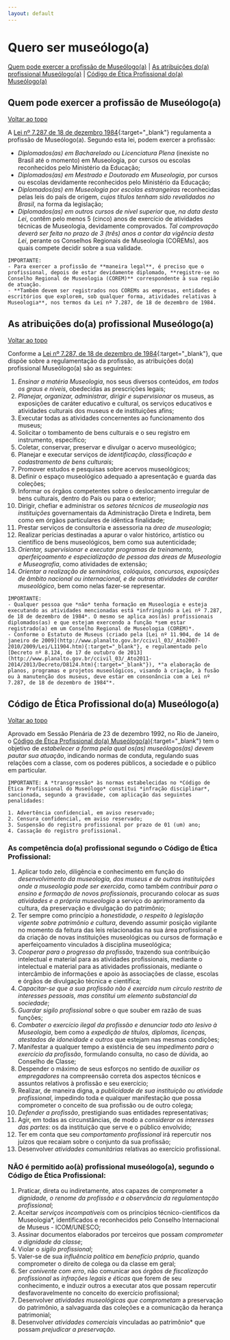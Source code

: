 ```yaml
---
layout: default
---
```


# Quero ser museólogo(a)
[Quem pode exercer a profissão de Museólogo(a)](#Quem-pode-exercer-a-profissão-de-Museólogo(a)) | [As atribuições do(a) profissional Museólogo(a)](#As-atribuições-do(a)-profissional-Museólogo(a)) | [Código de Ética Profissional do(a) Museólogo(a)](#Código-de-Ética-Profissional-do(a)-Museólogo(a))

## Quem pode exercer a profissão de Museólogo(a)
[Voltar ao topo](#Quero-ser-museólogo(a))

A [Lei nº 7.287 de 18 de dezembro 1984](http://www.planalto.gov.br/ccivil_03/Leis/L7287.htm){:target="_blank"} regulamenta a profissão de Museólogo(a). Segundo esta lei, podem exercer a profissão:

- *Diplomados(as) em Bacharelado ou Licenciatura Plena* (inexiste no Brasil até o momento) em Museologia, por cursos ou escolas reconhecidos pelo Ministério da Educação;
- *Diplomados(as) em Mestrado e Doutorado em Museologia*, por cursos ou escolas devidamente reconhecidos pelo Ministério da Educação;
- *Diplomados(as) em Museologia por escolas estrangeiras* reconhecidas pelas leis do país de origem, *cujos títulos tenham sido revalidados no Brasil*, na forma da legislação;
- *Diplomados(as) em outros cursos de nível superior* que, *na data desta Lei*, contêm pelo menos 5 (cinco) anos de exercício de atividades técnicas de Museologia, devidamente comprovados. *Tal comprovação deverá ser feita no prazo de 3 (três) anos a contar da vigência desta Lei*, perante os Conselhos Regionais de Museologia (COREMs), aos quais compete decidir sobre a sua validade.

```
IMPORTANTE:
- Para exercer a profissão de **maneira legal**, é preciso que o profissional, depois de estar devidamente diplomado, **registre-se no Conselho Regional de Museologia (COREM)** correspondente à sua região de atuação.
- **Também devem ser registrados nos COREMs as empresas, entidades e escritórios que explorem, sob qualquer forma, atividades relativas à Museologia**, nos termos da Lei nº 7.287, de 18 de dezembro de 1984.
```

## As atribuições do(a) profissional Museólogo(a)
[Voltar ao topo](#Quero-ser-museólogo(a))

Conforme a [Lei nº 7.287, de 18 de dezembro de 1984](http://www.planalto.gov.br/ccivil_03/Leis/L7287.htm){:target="_blank"}, que dispõe sobre a regulamentação da profissão, as atribuições do(a) profissional Museólogo(a) são as seguintes:

1. *Ensinar a matéria Museologia*, nos seus diversos conteúdos, *em todos os graus e níveis*, obedecidas as prescrições legais;
2. *Planejar, organizar, administrar, dirigir e supervisionar* os museus, as exposições de caráter educativo e cultural, os serviços educativos e atividades culturais dos museus e de instituições afins;
3. Executar todas as atividades concernentes ao funcionamento dos museus;
4. Solicitar o tombamento de bens culturais e o seu registro em instrumento, específico;
5. Coletar, conservar, preservar e divulgar o acervo museológico;
6. Planejar e executar serviços de *identificação, classificação e cadastramento de bens culturais*;
7. Promover estudos e pesquisas sobre acervos museológicos;
8. Definir o espaço museológico adequado a apresentação e guarda das coleções;
9. Informar os órgãos competentes sobre o deslocamento irregular de bens culturais, dentro do País ou para o exterior;
10. Dirigir, chefiar e administrar os *setores técnicos de museologia nas instituições* governamentais da Administração Direta e Indireta, bem como em órgãos particulares de idêntica finalidade;
11. Prestar serviços de consultoria e assessoria na *área de museologia*;
12. Realizar perícias destinadas a apurar o valor histórico, artístico ou científico de bens museológicos, bem como sua autenticidade;
13. *Orientar, supervisionar e executar programas de treinamento, aperfeiçoamento e especialização de pessoa das áreas de Museologia e Museografia*, como atividades de extensão;
14. *Orientar a realização de seminários, colóquios, concursos, exposições de âmbito nacional ou internacional, e de outras atividades de caráter museológico*, bem como nelas fazer-se representar.

```
IMPORTANTE:
- Qualquer pessoa que *não* tenha formação em Museologia e esteja executando as atividades mencionadas está *infringindo a Lei nº 7.287, de 18 de dezembro de 1984*. O mesmo se aplica aos(às) profissionais diplomados(as) e que estejam exercendo a função *sem estar registrado(a) em um Conselho Regional de Museologia (COREM)*.
- Conforme o Estatuto de Museus (criado pela [Lei nº 11.904, de 14 de janeiro de 2009](http://www.planalto.gov.br/ccivil_03/_Ato2007-2010/2009/Lei/L11904.htm){:target="_blank"}, e regulamentado pelo [Decreto nº 8.124, de 17 de outubro de 2013](http://www.planalto.gov.br/ccivil_03/_Ato2011-2014/2013/Decreto/D8124.htm){:target="_blank"}), *"a elaboração de planos, programas e projetos museológicos, visando à criação, à fusão ou à manutenção dos museus, deve estar em consonância com a Lei nº 7.287, de 18 de dezembro de 1984"*.
```

## Código de Ética Profissional do(a) Museólogo(a)
[Voltar ao topo](#Quero-ser-museólogo(a))

Aprovado em Sessão Plenária de 23 de dezembro 1992, no Rio de Janeiro, o [Código de Ética Profissional do(a) Museólogo(a)](http://cofem.org.br/legislacao_/codigo-de-etica/){:target="_blank"} tem o objetivo de *estabelecer a forma pela qual os(as) museólogos(as) devem pautar sua atuação*, indicando normas de conduta, regulando suas relações com a classe, com os poderes públicos, a sociedade e o público em particular.

```
IMPORTANTE: A *transgressão* às normas estabelecidas no *Código de Ética Profissional do Museólogo* constitui *infração disciplinar*, sancionada, segundo a gravidade, com aplicação das seguintes penalidades:

1. Advertência confidencial, em aviso reservado;
2. Censura confidencial, em aviso reservado;
3. Suspensão do registro profissional por prazo de 01 (um) ano;
4. Cassação do registro profissional. 
```

### As competência do(a) profissional segundo o Código de Ética Profissional:

1. Aplicar todo zelo, diligência e conhecimento em função do *desenvolvimento da museologia, dos museus e de outras instituições onde a museologia pode ser exercida*, como também *contribuir para o ensino e formação de novos profissionais*, procurando colocar as *suas atividades e a própria museologia* a serviço do aprimoramento da cultura, da preservação e divulgação do patrimônio;
2. Ter sempre como princípio a *honestidade, o respeito à legislação vigente sobre patrimônio e cultura*, devendo assumir posição vigilante no momento da feitura das leis relacionadas na sua área profissional e da criação de novas instituições museológicas ou cursos de formação e aperfeiçoamento vinculados à disciplina museológica;
3. *Cooperar para o progresso da profissão*, trazendo sua contribuição intelectual e material para as atividades profissionais, mediante o intelectual e material para as atividades profissionais, mediante o intercâmbio de informações e apoio às associações de classe, escolas e órgãos de divulgação técnica e científica;
4. *Capacitar-se que a sua profissão não é exercida num círculo restrito de interesses pessoais, mas constitui um elemento substancial da sociedade*;
5. *Guardar sigilo profissional* sobre o que souber em razão de suas funções;
6. *Combater o exercício ilegal da profissão e denunciar todo ato lesivo à Museologia*, bem como a *expedição de títulos, diplomas, licenças, atestados de idoneidade e outros* que estejam nas mesmas condições;
7. Manifestar a qualquer tempo a existência de seu *impedimento para o exercício da profissão*, formulando consulta, no caso de dúvida, ao Conselho de Classe;
8. Despender o máximo de seus esforços no sentido de *auxiliar os empregadores* na compreensão correta dos aspectos técnicos e assuntos relativos à profissão e seu exercício;
9. Realizar, de maneira digna, a *publicidade de sua instituição ou atividade profissional*, impedindo toda e qualquer manifestação que possa comprometer o conceito de sua profissão ou de outro colega;
10. *Defender a profissão*, prestigiando suas entidades representativas;
11. Agir, em todas as circunstâncias, de modo a *considerar os interesses das partes*: os da instituição que serve e o público envolvido;
12. Ter em conta que seu *comportamento profissional* irá repercutir nos juízos que recaiam sobre o conjunto da sua profissão;
13. Desenvolver *atividades comunitárias* relativas ao exercício profissional.

### NÃO é permitido ao(à) profissional museólogo(a), segundo o Código de Ética Profissional:

1. Praticar, direta ou indiretamente, atos capazes de comprometer a *dignidade, o renome da profissão e a observância da regulamentação profissional*;
2. Aceitar *serviços incompatíveis* com os princípios técnico-científicos da Museologia*, identificados e reconhecidos pelo Conselho Internacional de Museus - ICOM/UNESCO;
3. Assinar documentos elaborados por terceiros que possam *comprometer a dignidade da classe*;
4. Violar o *sigilo profissional*;
5. Valer-se de sua *influência política* em *benefício próprio*, quando comprometer o direito de colega ou da classe em geral;
6. Ser *conivente com erro*, não comunicar aos *órgãos de fiscalização profissional* as *infrações legais e éticas* que forem de seu conhecimento, e induzir outros a executar atos que possam repercutir desfavoravelmente no conceito do exercício profissional;
7. Desenvolver *atividades museológicas que comprometam* a preservação do patrimônio, a salvaguarda das coleções e a comunicação da herança patrimonial;
8. Desenvolver *atividades comerciais* vinculadas ao patrimônio* que possam *prejudicar a preservação*.
